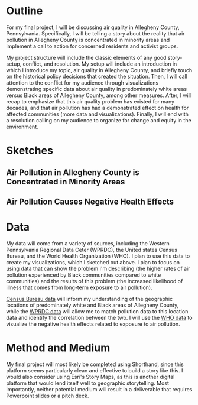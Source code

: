 # Outline
For my final project, I will be discussing air quality in Allegheny County, Pennsylvania. Specifically, I will be telling a story about the reality that air pollution in Allegheny County is concentrated in minority areas and implement a call to action for concerned residents and activist groups.

My project structure will include the classic elements of any good story- setup, conflict, and resolution. My setup will include an introduction in which I introduce my topic, air quality in Allegheny County, and briefly touch on the historical policy decisions that created the situation. Then, I will call attention to the conflict for my audience through visualizations demonstrating specific data about air quality in predominately white areas versus Black areas of Allegheny County, among other measures. After, I will recap to emphasize that this air quality problem has existed for many decades, and that air pollution has had a demonstrated effect on health for affected communities (more data and visualizations). Finally, I will end with a resolution calling on my audience to organize for change and equity in the environment.

# Sketches
## Air Pollution in Allegheny County is Concentrated in Minority Areas

## Air Pollution Causes Negative Health Effects

# Data
My data will come from a variety of sources, including the Western Pennsylvania Regional Data Ceter (WPRDC), the United states Census Bureau, and the World Health Organization (WHO). I plan to use this data to create my visualizations, which I sketched out above. I plan to focus on using data that can show the problem I'm describing (the higher rates of air pollution experienced by Black communities compared to white communities) and the results of this problem (the increased likelihood of illness that comes from long-term exposure to air pollution).

[Census Bureau data](https://data.census.gov/cedsci/profile?g=0500000US42003) will inform my understanding of the geographic locations of predominately white and Black areas of Allegheny County, while the [WPRDC data](https://data.wprdc.org/dataset/allegheny-county-air-quality) will allow me to match pollution data to this location data and identify the correlation between the two. I will use the [WHO data](https://www.who.int/data/gho/data/themes/topics/topic-details/GHO/ambient-air-pollution) to visualize the negative health effects related to exposure to air pollution.

# Method and Medium
My final project will most likely be completed using Shorthand, since this platform seems particularly clean and effective to build a story like this. I would also consider using Esri's Story Maps, as this is another digital platform that would lend itself well to geographic storytelling. Most importantly, neither potential medium will result in a deliverable that requires Powerpoint slides or a pitch deck. 
